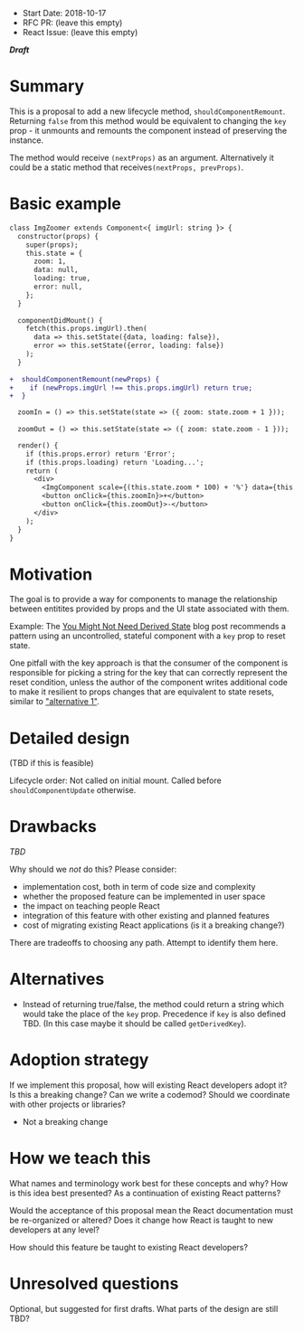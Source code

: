 - Start Date: 2018-10-17
- RFC PR: (leave this empty)
- React Issue: (leave this empty)

_**Draft**_

# Summary

This is a proposal to add a new lifecycle method, `shouldComponentRemount`.
Returning `false` from this method would be equivalent to changing the `key` prop -
it unmounts and remounts the component instead of preserving the instance.

The method would receive `(nextProps)` as an argument. Alternatively it could be a static method
that receives`(nextProps, prevProps)`.

# Basic example

```diff
class ImgZoomer extends Component<{ imgUrl: string }> {
  constructor(props) {
    super(props);
    this.state = {
      zoom: 1,
      data: null,
      loading: true,
      error: null,
    };
  }
  
  componentDidMount() {
    fetch(this.props.imgUrl).then(
      data => this.setState({data, loading: false}),
      error => this.setState({error, loading: false})
    );
  }
    
+  shouldComponentRemount(newProps) {
+    if (newProps.imgUrl !== this.props.imgUrl) return true;
+  }

  zoomIn = () => this.setState(state => ({ zoom: state.zoom + 1 }));
  
  zoomOut = () => this.setState(state => ({ zoom: state.zoom - 1 }));

  render() {
    if (this.props.error) return 'Error';
    if (this.props.loading) return 'Loading...';
    return (
      <div>
        <ImgComponent scale={(this.state.zoom * 100) + '%'} data={this.state.data} />
        <button onClick={this.zoomIn}>+</button>
        <button onClick={this.zoomOut}>-</button>
      </div>
    );
  }
}
```

# Motivation

The goal is to provide a way for components to manage the relationship between entitites provided by props and
the UI state associated with them.

Example: The [You Might Not Need Derived State][ymnnds-key] blog post recommends a pattern
using an uncontrolled, stateful component with a `key` prop to reset state.

One pitfall with the key approach is that the consumer of the component is responsible for picking a
string for the key that can correctly represent the reset condition, unless the author of the component
writes additional code to make it resilient to props changes that are equivalent to state resets,
similar to ["alternative 1"][ymnnds-alt].

# Detailed design

(TBD if this is feasible)

Lifecycle order:
Not called on initial mount.
Called before `shouldComponentUpdate` otherwise.

# Drawbacks

_TBD_

Why should we *not* do this? Please consider:

- implementation cost, both in term of code size and complexity
- whether the proposed feature can be implemented in user space
- the impact on teaching people React
- integration of this feature with other existing and planned features
- cost of migrating existing React applications (is it a breaking change?)

There are tradeoffs to choosing any path. Attempt to identify them here.

# Alternatives

- Instead of returning true/false, the method could return a string which would
take the place of the `key` prop. Precedence if `key` is also defined TBD.
(In this case maybe it should be called `getDerivedKey`).

# Adoption strategy

If we implement this proposal, how will existing React developers adopt it? Is
this a breaking change? Can we write a codemod? Should we coordinate with
other projects or libraries?

- Not a breaking change

# How we teach this

What names and terminology work best for these concepts and why? How is this
idea best presented? As a continuation of existing React patterns?

Would the acceptance of this proposal mean the React documentation must be
re-organized or altered? Does it change how React is taught to new developers
at any level?

How should this feature be taught to existing React developers?

# Unresolved questions

Optional, but suggested for first drafts. What parts of the design are still
TBD?

[ymnnds-key]: https://reactjs.org/blog/2018/06/07/you-probably-dont-need-derived-state.html#recommendation-fully-uncontrolled-component-with-a-key
[ymnnds-alt]: https://reactjs.org/blog/2018/06/07/you-probably-dont-need-derived-state.html#alternative-1-reset-uncontrolled-component-with-an-id-prop
